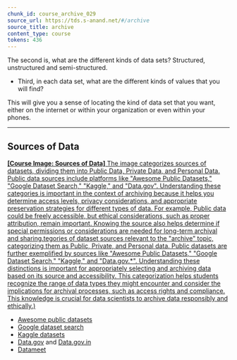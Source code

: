 ```yaml
---
chunk_id: course_archive_029
source_url: https://tds.s-anand.net/#/archive
source_title: archive
content_type: course
tokens: 436
---
```


 The second is, what are the different kinds of data sets? Structured, unstructured and semi-structured.
- Third, in each data set, what are the different kinds of values that you will find?

This will give you a sense of locating the kind of data set that you want, either on the internet
or within your organization or even within your phones.

---

## Sources of Data

[**[Course Image: Sources of Data]** The image categorizes sources of datasets, dividing them into Public Data, Private Data, and Personal Data. Public data sources include platforms like "Awesome Public Datasets," "Google Dataset Search," "Kaggle," and "Data.gov". Understanding these categories is important in the context of archiving because it helps you determine access levels, privacy considerations, and appropriate preservation strategies for different types of data. For example, Public data could be freely accessible, but ethical considerations, such as proper attribution, remain important. Knowing the source also helps determine if special permissions or considerations are needed for long-term archival and sharing.tegories of dataset sources relevant to the "archive" topic, categorizing them as Public, Private, and Personal data. Public datasets are further exemplified by sources like "Awesome Public Datasets," "Google Dataset Search," "Kaggle," and "Data.gov.*". Understanding these distinctions is important for appropriately selecting and archiving data based on its source and accessibility. This categorization helps students recognize the range of data types they might encounter and consider the implications for archival processes, such as access rights and compliance. This knowledge is crucial for data scientists to archive data responsibly and ethically.)](https://youtu.be/GY5l_5RpVZM)

- [Awesome public datasets](https://github.com/awesomedata/awesome-public-datasets)
- [Google dataset search](https://datasetsearch.research.google.com/)
- [Kaggle datasets](https://www.kaggle.com/datasets/)
- [Data.gov](https://data.gov/) and [Data.gov.in](https://data.gov.in/)
- [Datameet](https://datameet.org/)
